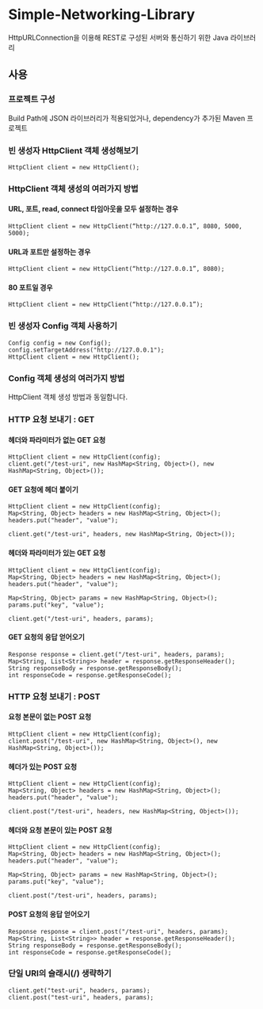 # Simple-Networking-Library
HttpURLConnection을 이용해 REST로 구성된 서버와 통신하기 위한 Java 라이브러리

## 사용
### 프로젝트 구성
Build Path에 JSON 라이브러리가 적용되었거나, dependency가 추가된 Maven 프로젝트
### 빈 생성자 HttpClient 객체 생성해보기
	HttpClient client = new HttpClient();
### HttpClient 객체 생성의 여러가지 방법
#### URL, 포트, read, connect 타임아웃을 모두 설정하는 경우
	HttpClient client = new HttpClient(“http://127.0.0.1”, 8080, 5000, 5000);
#### URL과 포트만 설정하는 경우
	HttpClient client = new HttpClient(“http://127.0.0.1”, 8080);
#### 80 포트일 경우
	HttpClient client = new HttpClient(“http://127.0.0.1”);
### 빈 생성자 Config 객체 사용하기
	Config config = new Config();
	config.setTargetAddress("http://127.0.0.1");
	HttpClient client = new HttpClient();
### Config 객체 생성의 여러가지 방법
HttpClient 객체 생성 방법과 동일합니다.
### HTTP 요청 보내기 : GET
#### 헤더와 파라미터가 없는 GET 요청
	HttpClient client = new HttpClient(config);
	client.get("/test-uri", new HashMap<String, Object>(), new HashMap<String, Object>());
#### GET 요청에 헤더 붙이기
	HttpClient client = new HttpClient(config);
	Map<String, Object> headers = new HashMap<String, Object>();
	headers.put("header", "value");
	
	client.get("/test-uri", headers, new HashMap<String, Object>());
#### 헤더와 파라미터가 있는 GET 요청
	HttpClient client = new HttpClient(config);
	Map<String, Object> headers = new HashMap<String, Object>();
	headers.put("header", "value");
	
	Map<String, Object> params = new HashMap<String, Object>();
	params.put("key", "value");
	
	client.get("/test-uri", headers, params);
#### GET 요청의 응답 얻어오기
	Response response = client.get("/test-uri", headers, params);
	Map<String, List<String>> header = response.getResponseHeader();
	String responseBody = response.getResponseBody();
	int responseCode = response.getResponseCode();
### HTTP 요청 보내기 : POST
#### 요청 본문이 없는 POST 요청
	HttpClient client = new HttpClient(config);
	client.post("/test-uri", new HashMap<String, Object>(), new HashMap<String, Object>());
#### 헤더가 있는 POST 요청
	HttpClient client = new HttpClient(config);
	Map<String, Object> headers = new HashMap<String, Object>();
	headers.put("header", "value");
	
	client.post("/test-uri", headers, new HashMap<String, Object>());
#### 헤더와 요청 본문이 있는 POST 요청
	HttpClient client = new HttpClient(config);
	Map<String, Object> headers = new HashMap<String, Object>();
	headers.put("header", "value");
	
	Map<String, Object> params = new HashMap<String, Object>();
	params.put("key", "value");
	
	client.post("/test-uri", headers, params);
#### POST 요청의 응답 얻어오기
	Response response = client.post("/test-uri", headers, params);
	Map<String, List<String>> header = response.getResponseHeader();
	String responseBody = response.getResponseBody();
	int responseCode = response.getResponseCode();
### 단일 URI의 슬래시(/) 생략하기
	client.get("test-uri", headers, params);
	client.post("test-uri", headers, params);
